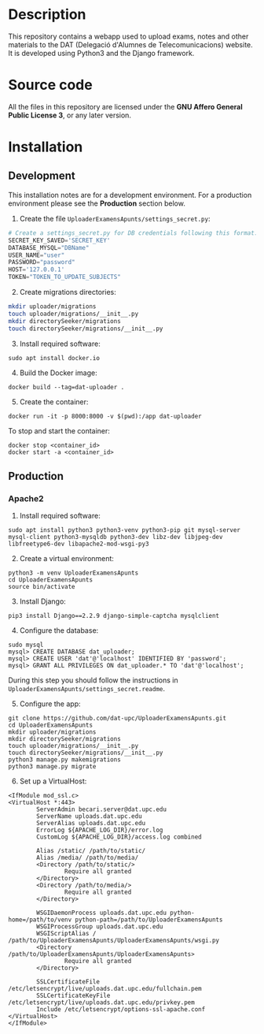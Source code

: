 # Description
This repository contains a webapp used to upload exams, notes and other materials to the DAT (Delegació d'Alumnes de Telecomunicacions) website. It is developed using Python3 and the Django framework.

# Source code
All the files in this repository are licensed under the **GNU Affero General Public License 3**, or any later version.

# Installation #
## Development ##
This installation notes are for a development environment. For a production environment please see the **Production** section below.

1. Create the file `UploaderExamensApunts/settings_secret.py`:
```python
# Create a settings_secret.py for DB credentials following this format:
SECRET_KEY_SAVED='SECRET_KEY'
DATABASE_MYSQL="DBName"
USER_NAME="user"
PASSWORD="password"
HOST='127.0.0.1'
TOKEN="TOKEN_TO_UPDATE_SUBJECTS"
```

2. Create migrations directories:
```bash
mkdir uploader/migrations
touch uploader/migrations/__init__.py
mkdir directorySeeker/migrations
touch directorySeeker/migrations/__init__.py
```

3. Install required software:
```
sudo apt install docker.io
```

4. Build the Docker image:
```
docker build --tag=dat-uploader .
```

5. Create the container:

```
docker run -it -p 8000:8000 -v $(pwd):/app dat-uploader
```

To stop and start the container:
```
docker stop <container_id>
docker start -a <container_id>
```

## Production ##
### Apache2 ###

1. Install required software:
```
sudo apt install python3 python3-venv python3-pip git mysql-server mysql-client python3-mysqldb python3-dev libz-dev libjpeg-dev libfreetype6-dev libapache2-mod-wsgi-py3
```

2. Create a virtual environment:
```
python3 -m venv UploaderExamensApunts
cd UploaderExamensApunts
source bin/activate
```

3. Install Django:
```
pip3 install Django==2.2.9 django-simple-captcha mysqlclient
```

4. Configure the database:
```
sudo mysql
mysql> CREATE DATABASE dat_uploader;
mysql> CREATE USER 'dat'@'localhost' IDENTIFIED BY 'password';
mysql> GRANT ALL PRIVILEGES ON dat_uploader.* TO 'dat'@'localhost';
```
During this step you should follow the instructions in `UploaderExamensApunts/settings_secret.readme`.


5. Configure the app:
```
git clone https://github.com/dat-upc/UploaderExamensApunts.git
cd UploaderExamensApunts
mkdir uploader/migrations
mkdir directorySeeker/migrations
touch uploader/migrations/__init__.py
touch directorySeeker/migrations/__init__.py
python3 manage.py makemigrations
python3 manage.py migrate
```

6. Set up a VirtualHost:
```text
<IfModule mod_ssl.c>
<VirtualHost *:443>
        ServerAdmin becari.server@dat.upc.edu
        ServerName uploads.dat.upc.edu
        ServerAlias uploads.dat.upc.edu
        ErrorLog ${APACHE_LOG_DIR}/error.log
        CustomLog ${APACHE_LOG_DIR}/access.log combined

        Alias /static/ /path/to/static/
        Alias /media/ /path/to/media/
        <Directory /path/to/static/>
                Require all granted
        </Directory>
        <Directory /path/to/media/>
                Require all granted
        </Directory>

        WSGIDaemonProcess uploads.dat.upc.edu python-home=/path/to/venv python-path=/path/to/UploaderExamensApunts
        WSGIProcessGroup uploads.dat.upc.edu
        WSGIScriptAlias / /path/to/UploaderExamensApunts/UploaderExamensApunts/wsgi.py
        <Directory /path/to/UploaderExamensApunts/UploaderExamensApunts>
                Require all granted
        </Directory>

        SSLCertificateFile /etc/letsencrypt/live/uploads.dat.upc.edu/fullchain.pem
        SSLCertificateKeyFile /etc/letsencrypt/live/uploads.dat.upc.edu/privkey.pem
        Include /etc/letsencrypt/options-ssl-apache.conf
</VirtualHost>
</IfModule>
```
